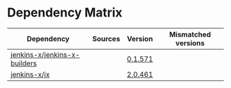 # Dependency Matrix

Dependency | Sources | Version | Mismatched versions
---------- | ------- | ------- | -------------------
[jenkins-x/jenkins-x-builders](https://github.com/jenkins-x/jenkins-x-builders) |  | [0.1.571]() | 
[jenkins-x/jx](https://github.com/jenkins-x/jx) |  | [2.0.461](https://github.com/jenkins-x/jx/releases/tag/v2.0.461) | 
